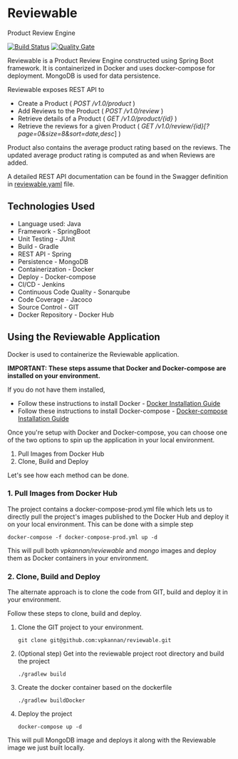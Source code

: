 # Reviewable
Product Review Engine

[![Build Status](http://ec2-34-215-128-136.us-west-2.compute.amazonaws.com:8080/buildStatus/icon?job=reviewable/master)](http://ec2-34-215-128-136.us-west-2.compute.amazonaws.com:8080/job/reviewable/job/master/)
[![Quality Gate](http://ec2-34-215-128-136.us-west-2.compute.amazonaws.com:9000/api/badges/gate?key=vpkannan:reviewable_master-PUFCJY6QXGJCRTEJ3GHVWJHRIFXVKX7SBBH6CBVXB2OZVN4TLSCQ)](http://ec2-34-215-128-136.us-west-2.compute.amazonaws.com:9000/dashboard?id=vpkannan%3Areviewable_master-PUFCJY6QXGJCRTEJ3GHVWJHRIFXVKX7SBBH6CBVXB2OZVN4TLSCQ)


Reviewable is a Product Review Engine constructed using Spring Boot framework. It is containerized in Docker and uses docker-compose for deployment. MongoDB is used for data persistence. 

Reviewable exposes REST API to 
 - Create a Product ( *POST /v1.0/product* )
 - Add Reviews to the Product ( *POST /v1.0/review* )
 - Retrieve details of a Product ( *GET /v1.0/product/{id}* )
 - Retrieve the reviews for a given Product ( *GET /v1.0/review/{id}[?page=0&size=8&sort=date,desc*] )
 
Product also contains the average product rating based on the reviews. The updated average product rating is computed as and when Reviews are added.

A detailed REST API documentation can be found in the Swagger definition in [reviewable.yaml](https://github.com/vpkannan/reviewable/blob/master/src/main/resources/api/reviewable.yaml) file.

## Technologies Used

 - Language used: Java
 - Framework - SpringBoot
 - Unit Testing - JUnit
 - Build - Gradle
 - REST API - Spring
 - Persistence - MongoDB
 - Containerization - Docker
 - Deploy - Docker-compose
 - CI/CD - Jenkins
 - Continuous Code Quality - Sonarqube
 - Code Coverage - Jacoco
 - Source Control - GIT
 - Docker Repository - Docker Hub
 

## Using the Reviewable Application

Docker is used to containerize the Reviewable application. 

**IMPORTANT: These steps assume that Docker and Docker-compose are installed on your environment.**

If you do not have them installed, 
 - Follow these instructions to install Docker - [Docker Installation Guide](https://docs.docker.com/engine/installation)
 - Follow these instructions to install Docker-compose - [Docker-compose Installation Guide](https://docs.docker.com/compose/install)



Once you're setup with Docker and Docker-compose, you can choose one of the two options to spin up the application in your local environment. 
 1. Pull Images from Docker Hub
 2. Clone, Build and Deploy

Let's see how each method can be done.

### 1. Pull Images from Docker Hub

The project contains a docker-compose-prod.yml file which lets us to directly pull the project's images published to the Docker Hub and deploy it on your local environment. This can be done with a simple step

`docker-compose -f docker-compose-prod.yml up -d`

This will pull both *vpkannan/reviewable* and *mongo* images and deploy them as Docker containers in your environment.

### 2. Clone, Build and Deploy

The alternate approach is to clone the code from GIT, build and deploy it in your environment.

Follow these steps to clone, build and deploy.

1. Clone the GIT project to your environment.
    
    `git clone git@github.com:vpkannan/reviewable.git`

2. (Optional step) Get into the reviewable project root directory and build the project
    
    `./gradlew build`
    
3. Create the docker container based on the dockerfile
    
    `./gradlew buildDocker`
    
4. Deploy the project
    
    `docker-compose up -d`
    
This will pull MongoDB image and deploys it along with the Reviewable image we just built locally. 


